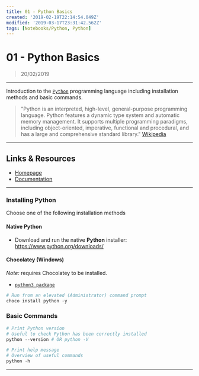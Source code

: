 ```yaml
---
title: 01 - Python Basics
created: '2019-02-19T22:14:54.049Z'
modified: '2019-03-17T23:31:42.562Z'
tags: [Notebooks/Python, Python]
---
```



# 01 - Python Basics

> 20/02/2019

----

Introduction to the [`Python`](https://www.python.org/) programming language including installation methods and basic commands.

> "Python is an interpreted, high-level, general-purpose programming language. Python features a dynamic type system and automatic memory management. It supports multiple programming paradigms, including object-oriented, imperative, functional and procedural, and has a large and comprehensive standard library." 
[Wikipedia](https://en.wikipedia.org/wiki/Python_(programming_language))

----

## Links & Resources

* [Homepage](https://www.python.org/)
* [Documentation](https://www.python.org/doc/)

----

### Installing Python

Choose one of the following installation methods

#### Native Python

* Download and run the native **Python** installer: 
  https://www.python.org/downloads/

#### Chocolatey (Windows)
*Note:* requires Chocolatey to be installed.
  * [`python3 package`](https://chocolatey.org/packages/python)
  ```powershell
  # Run from an elevated (Administrator) command prompt
  choco install python -y
  ```

### Basic Commands

```powershell
# Print Python version
# Useful to check Python has been correctly installed
python --version # OR python -V

# Print help message 
# Overview of useful commands
python -h
```

----

